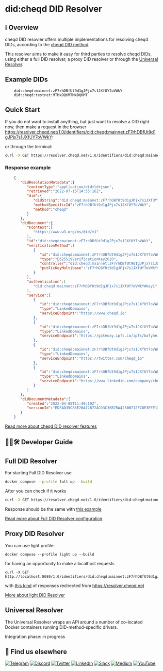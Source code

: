 # did:cheqd DID Resolver

## ℹ️ Overview

cheqd DID resovler offers multiple implementations for resolving cheqd DIDs, according to the [cheqd DID method](https://docs.cheqd.io/node/architecture/adr-list/adr-002-cheqd-did-method#:~:text=Summary,on%20the%20Cosmos%20blockchain%20framework.)

This resolver aims to make it easy for third parties to resolve cheqd DIDs, using either a full DID resolver, a proxy DID resolver or through the [Universal Resolver](https://dev.uniresolver.io/).

## Example DIDs

```commandline
    did:cheqd:mainnet:zF7rhDBfUt9d1gJPjx7s1JXfUY7oVWkY
    did:cheqd:testnet:MTMxDQKMTMxDQKMT
```

## Quick Start

If you do not want to install anything, but just want to resolve a DID right now, then make a request in the browser https://resolver.cheqd.net/1.0/identifiers/did:cheqd:mainnet:zF7rhDBfUt9d1gJPjx7s1JXfUY7oVWkY:

or through the terminal:

```bash
curl -X GET https://resolver.cheqd.net/1.0/identifiers/did:cheqd:mainnet:zF7rhDBfUt9d1gJPjx7s1JXfUY7oVWkY
```

### Response example

```json
    {
       "didResolutionMetadata":{
          "contentType":"application/did+ld+json",
          "retrieved":"2022-07-15T14:55:16Z",
          "did":{
             "didString":"did:cheqd:mainnet:zF7rhDBfUt9d1gJPjx7s1JXfUY7oVWkY",
             "methodSpecificId":"zF7rhDBfUt9d1gJPjx7s1JXfUY7oVWkY",
             "method":"cheqd"
          }
       },
       "didDocument":{
          "@context":[
             "https://www.w3.org/ns/did/v1"
          ],
          "id":"did:cheqd:mainnet:zF7rhDBfUt9d1gJPjx7s1JXfUY7oVWkY",
          "verificationMethod":[
             {
                "id":"did:cheqd:mainnet:zF7rhDBfUt9d1gJPjx7s1JXfUY7oVWkY#key1",
                "type":"Ed25519VerificationKey2020",
                "controller":"did:cheqd:mainnet:zF7rhDBfUt9d1gJPjx7s1JXfUY7oVWkY",
                "publicKeyMultibase":"zF7rhDBfUt9d1gJPjx7s1JXfUY7oVWkYsWCo7fztHtepn"
             }
          ],
          "authentication":[
             "did:cheqd:mainnet:zF7rhDBfUt9d1gJPjx7s1JXfUY7oVWkY#key1"
          ],
          "service":[
             {
                "id":"did:cheqd:mainnet:zF7rhDBfUt9d1gJPjx7s1JXfUY7oVWkY#website",
                "type":"LinkedDomains",
                "serviceEndpoint":"https://www.cheqd.io"
             },
             {
                "id":"did:cheqd:mainnet:zF7rhDBfUt9d1gJPjx7s1JXfUY7oVWkY#non-fungible-image",
                "type":"LinkedDomains",
                "serviceEndpoint":"https://gateway.ipfs.io/ipfs/bafybeihetj2ng3d74k7t754atv2s5dk76pcqtvxls6dntef3xa6rax25xe"
             },
             {
                "id":"did:cheqd:mainnet:zF7rhDBfUt9d1gJPjx7s1JXfUY7oVWkY#twitter",
                "type":"LinkedDomains",
                "serviceEndpoint":"https://twitter.com/cheqd_io"
             },
             {
                "id":"did:cheqd:mainnet:zF7rhDBfUt9d1gJPjx7s1JXfUY7oVWkY#linkedin",
                "type":"LinkedDomains",
                "serviceEndpoint":"https://www.linkedin.com/company/cheqd-identity/"
             }
          ]
       },
       "didDocumentMetadata":{
          "created":"2022-04-05T11:49:19Z",
          "versionId":"EDEAD35C83E20A72872ACD3C36B7BA42300712FC8E3EEE1340E47E2F1B216B2D"
       }
    }
```

[Read more about cheqd DID resolver features](https://github.com/cheqd/identity-docs/blob/main/tutorials/resolver/using-cheqd-universal-resolver-driver.md)

## 🧑‍💻🛠 Developer Guide

## Full DID Resolver

For starting Full DID Resolver use

```bash
docker compose --profile full up --build
```

After you can check if it works

```bash
curl -X GET https://resolver.cheqd.net/1.0/identifiers/did:cheqd:mainnet:zF7rhDBfUt9d1gJPjx7s1JXfUY7oVWkY
```

Response should be the same with [this example](#response-example)

[Read more about Full DID Resolver configuration](https://github.com/cheqd/identity-docs/blob/main/tutorials/resolver/using-full-cheqd-did-resolver.md)

## Proxy DID Resolver

You can use light profile:

```commandline
docker compose --profile light up --build
```

for having an opportunity to make a localhost requests

```commandline
curl -X GET http://localhost:8080/1.0/identifiers/did:cheqd:mainnet:zF7rhDBfUt9d1gJPjx7s1JXfUY7oVWkY
```

with [this kind]((#response-example)) of responses redirected from https://resolver.cheqd.net

[More about light DID Resolver](https://github.com/cheqd/identity-docs/blob/main/tutorials/resolver/using-light-cheqd-did-resolver.md)

## Universal Resolver

The Universal Resolver wraps an API around a number of co-located Docker containers running DID-method-specific drivers.

Integration phase: in progress

## 🙋 Find us elsewhere

[![Telegram](https://img.shields.io/badge/Telegram-2CA5E0?style=for-the-badge&logo=telegram&logoColor=white)](https://t.me/cheqd) [![Discord](https://img.shields.io/badge/Discord-7289DA?style=for-the-badge&logo=discord&logoColor=white)](http://cheqd.link/discord-github) [![Twitter](https://img.shields.io/badge/Twitter-1DA1F2?style=for-the-badge&logo=twitter&logoColor=white)](https://twitter.com/intent/follow?screen_name=cheqd_io) [![LinkedIn](https://img.shields.io/badge/LinkedIn-0077B5?style=for-the-badge&logo=linkedin&logoColor=white)](http://cheqd.link/linkedin) [![Slack](https://img.shields.io/badge/Slack-4A154B?style=for-the-badge&logo=slack&logoColor=white)](http://cheqd.link/join-cheqd-slack) [![Medium](https://img.shields.io/badge/Medium-12100E?style=for-the-badge&logo=medium&logoColor=white)](https://blog.cheqd.io) [![YouTube](https://img.shields.io/badge/YouTube-FF0000?style=for-the-badge&logo=youtube&logoColor=white)](https://www.youtube.com/channel/UCBUGvvH6t3BAYo5u41hJPzw/)
